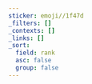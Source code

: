 ```yaml
---
sticker: emoji//1f47d
_filters: []
_contexts: []
_links: []
_sort:
  field: rank
  asc: false
  group: false
---
```

